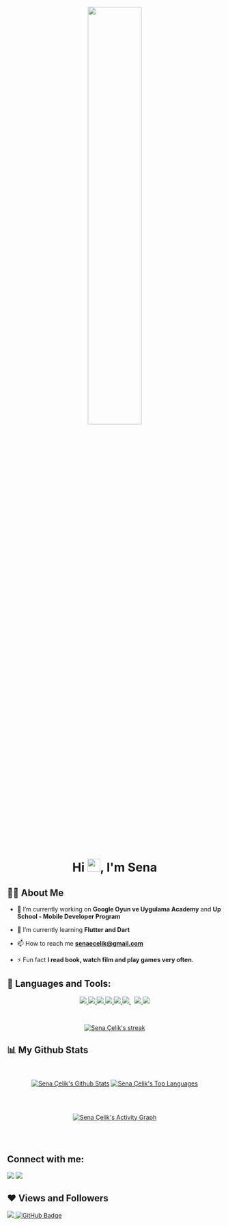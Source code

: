 <p align= "center"><a href="#"><img width="50%" height="auto" src="https://cdn.dribbble.com/users/2131993/screenshots/15628402/media/7bb0d27e44d8c2eff47276ae86bfd6a3.png?compress=1&resize=400x300" height="50px"/></a>
</p>
<h1 align="center">Hi <img src="https://raw.githubusercontent.com/MartinHeinz/MartinHeinz/master/wave.gif" width="30px">, I'm Sena</h1>


## 🙋‍♂️ About Me

- 🔭 I’m currently working on **Google Oyun ve Uygulama Academy** and **Up School - Mobile Developer Program**

- 🌱 I’m currently learning **Flutter and Dart**

- 📫 How to reach me **senaecelik@gmail.com**

- ⚡ Fun fact **I read book, watch film and play games very often.**

## 🚀 Languages and Tools:

<p align="center"> 
    <a href="https://www.java.com" target="_blank"> <img src="https://img.icons8.com/color/48/000000/java-coffee-cup-logo.png"/> </a>
    <a href="https://developer.mozilla.org/en-US/docs/Web/JavaScript" target="_blank"> <img src="https://img.icons8.com/color/48/000000/javascript.png"/> </a> 
    <a href="https://www.w3.org/html/" target="_blank"> <img src="https://img.icons8.com/color/48/000000/html-5.png"/> </a> 
    <a href="https://www.w3schools.com/css/" target="_blank"> <img src="https://img.icons8.com/color/48/000000/css3.png"/> </a> 
    <a href="https://getbootstrap.com" target="_blank"> <img src="https://img.icons8.com/color/48/000000/bootstrap.png"/> </a> 
    <a style="padding-right:8px;" href="https://www.mysql.com/" target="_blank"> <img src="https://img.icons8.com/fluent/50/000000/mysql-logo.png"/> </a>
    <a href="https://firebase.google.com/" target="_blank"> <img src="https://img.icons8.com/color/48/000000/firebase.png"/> </a> 
        <a href="https://flutter.dev.com" target="_blank"> <img src="https://storage.googleapis.com/cms-storage-bucket/ec64036b4eacc9f3fd73.svg"/> </a> 
   
   </a> 
    
</p>

<!-- [![React Badge](https://img.shields.io/badge/-React-61DBFB?style=for-the-badge&labelColor=black&logo=react&logoColor=61DBFB)](#)  [![Javascript Badge](https://img.shields.io/badge/-Javascript-F0DB4F?style=for-the-badge&labelColor=black&logo=javascript&logoColor=F0DB4F)](#) [![Typescript Badge](https://img.shields.io/badge/-Typescript-007acc?style=for-the-badge&labelColor=black&logo=typescript&logoColor=007acc)](#) [![Nodejs Badge](https://img.shields.io/badge/-Nodejs-3C873A?style=for-the-badge&labelColor=black&logo=node.js&logoColor=3C873A)](#) [![GraphQL Badge](https://img.shields.io/badge/-GraphQl-e535ab?style=for-the-badge&labelColor=black&logo=node.js&logoColor=e535ab)](#) -->
<br/>

<p align="center">
    <a href="https://github.com/senaecelik/github-readme-streak-stats">
        <img title="🔥 Get streak stats for your profile at git.io/streak-stats" alt="Sena Çelik's streak" src="https://github-readme-streak-stats.herokuapp.com/?user=senaecelik&theme=black-ice&hide_border=true&stroke=0000&background=060A0CD0"/>
    </a>
</p>

## 📊 My Github Stats

  <br/>
  
<p align="center">
    <a href="https://github.com/senaecelik/github-readme-stats"><img alt="Sena Çelik's Github Stats" src="https://github-readme-stats.vercel.app/api?username=senaecelik&show_icons=true&count_private=true&theme=react&hide_border=true&bg_color=0D1117" /></a>
  <a href="https://github.com/senaecelik/github-readme-stats"><img alt="Sena Çelik's Top Languages" src="https://github-readme-stats.vercel.app/api/top-langs/?username=senaecelik&langs_count=8&count_private=true&layout=compact&theme=react&hide_border=true&bg_color=0D1117" /></a>
  <br/>
 
</p>

<br/>
<br/>
<p align="center">
<a href="https://github.com/seneacelik/github-readme-activity-graph"><img alt="Sena Çelik's Activity Graph" src="https://activity-graph.herokuapp.com/graph?username=senaecelik&bg_color=0D1117&color=5BCDEC&line=5BCDEC&point=FFFFFF&hide_border=true" /></a>
</p>
<br/>
<br/>

## Connect with me:
<p align="left">

<a href = "https://www.linkedin.com/in/senaecelik/"><img src="https://img.icons8.com/fluent/48/000000/linkedin.png"/></a>
<a href = "https://www.instagram.com/senaecelik/"><img src="https://img.icons8.com/fluent/48/000000/instagram-new.png"/></a>

</p>

## ❤ Views and Followers
<a href="https://github.com/senaecelik?tab=following">
    <img src="https://komarev.com/ghpvc/?username=senaecelik">
</a>
<a href="https://github.com/senaecelik?tab=following"><img src="https://img.shields.io/github/followers/senaecelik?label=Followers&style=social" alt="GitHub Badge"></a>

